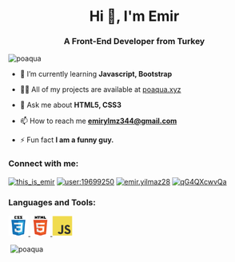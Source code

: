 <h1 align="center">Hi 👋, I'm Emir</h1>
<h3 align="center">A Front-End Developer from Turkey</h3>

<p align="left"> <img src="https://komarev.com/ghpvc/?username=poaqua&label=Profile%20views&color=0e75b6&style=flat" alt="poaqua" /> </p>

- 🌱 I’m currently learning **Javascript, Bootstrap**

- 👨‍💻 All of my projects are available at [poaqua.xyz](poaqua.xyz)

- 💬 Ask me about **HTML5, CSS3**

- 📫 How to reach me **emirylmz344@gmail.com**

- ⚡ Fun fact **I am a funny guy.**

<h3 align="left">Connect with me:</h3>
<p align="left">
<a href="https://twitter.com/this_is_emir" target="blank"><img align="center" src="https://raw.githubusercontent.com/rahuldkjain/github-profile-readme-generator/master/src/images/icons/Social/twitter.svg" alt="this_is_emir" height="30" width="40" /></a>
<a href="https://stackoverflow.com/users/user:19699250" target="blank"><img align="center" src="https://raw.githubusercontent.com/rahuldkjain/github-profile-readme-generator/master/src/images/icons/Social/stack-overflow.svg" alt="user:19699250" height="30" width="40" /></a>
<a href="https://instagram.com/emir.yilmaz28" target="blank"><img align="center" src="https://raw.githubusercontent.com/rahuldkjain/github-profile-readme-generator/master/src/images/icons/Social/instagram.svg" alt="emir.yilmaz28" height="30" width="40" /></a>
<a href="https://discord.gg/qG4QXcwvQa" target="blank"><img align="center" src="https://raw.githubusercontent.com/rahuldkjain/github-profile-readme-generator/master/src/images/icons/Social/discord.svg" alt="qG4QXcwvQa" height="30" width="40" /></a>
</p>

<h3 align="left">Languages and Tools:</h3>
<p align="left"> <a href="https://www.w3schools.com/css/" target="_blank" rel="noreferrer"> <img src="https://raw.githubusercontent.com/devicons/devicon/master/icons/css3/css3-original-wordmark.svg" alt="css3" width="40" height="40"/> </a> <a href="https://www.w3.org/html/" target="_blank" rel="noreferrer"> <img src="https://raw.githubusercontent.com/devicons/devicon/master/icons/html5/html5-original-wordmark.svg" alt="html5" width="40" height="40"/> </a> <a href="https://developer.mozilla.org/en-US/docs/Web/JavaScript" target="_blank" rel="noreferrer"> <img src="https://raw.githubusercontent.com/devicons/devicon/master/icons/javascript/javascript-original.svg" alt="javascript" width="40" height="40"/> </a> </p>

<p>&nbsp;<img align="center" src="https://github-readme-stats.vercel.app/api?username=poaqua&show_icons=true&locale=en" alt="poaqua" /></p>
